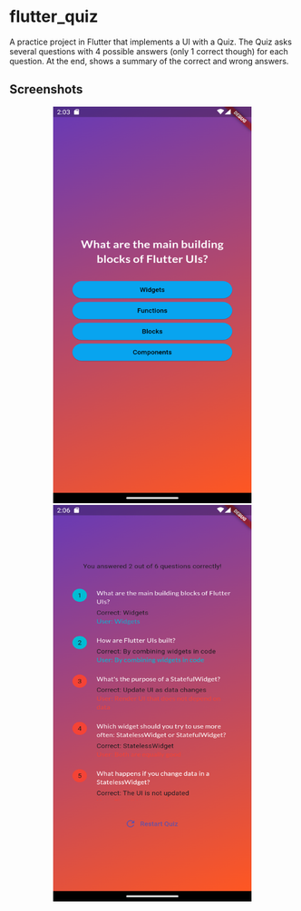# flutter_quiz

A practice project in Flutter that implements a UI with a Quiz. The Quiz asks several questions with 4 possible answers (only 1 correct though) for each question. At the end, shows a summary of the correct and wrong answers.

## Screenshots

<p align="center">
  <img src="screenshots/question.png" width="350" height="700">
  <img src="screenshots/summary.png" width="350" height="700">
</p>
